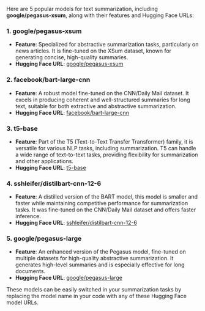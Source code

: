 Here are 5 popular models for text summarization, including **google/pegasus-xsum**, along with their features and Hugging Face URLs:

### 1. **google/pegasus-xsum**
   - **Feature**: Specialized for abstractive summarization tasks, particularly on news articles. It is fine-tuned on the XSum dataset, known for generating concise, high-quality summaries.
   - **Hugging Face URL**: [google/pegasus-xsum](https://huggingface.co/google/pegasus-xsum)

### 2. **facebook/bart-large-cnn**
   - **Feature**: A robust model fine-tuned on the CNN/Daily Mail dataset. It excels in producing coherent and well-structured summaries for long text, suitable for both extractive and abstractive summarization.
   - **Hugging Face URL**: [facebook/bart-large-cnn](https://huggingface.co/facebook/bart-large-cnn)

### 3. **t5-base**
   - **Feature**: Part of the T5 (Text-to-Text Transfer Transformer) family, it is versatile for various NLP tasks, including summarization. T5 can handle a wide range of text-to-text tasks, providing flexibility for summarization and other applications.
   - **Hugging Face URL**: [t5-base](https://huggingface.co/t5-base)

### 4. **sshleifer/distilbart-cnn-12-6**
   - **Feature**: A distilled version of the BART model, this model is smaller and faster while maintaining competitive performance for summarization tasks. It was fine-tuned on the CNN/Daily Mail dataset and offers faster inference.
   - **Hugging Face URL**: [sshleifer/distilbart-cnn-12-6](https://huggingface.co/sshleifer/distilbart-cnn-12-6)

### 5. **google/pegasus-large**
   - **Feature**: An enhanced version of the Pegasus model, fine-tuned on multiple datasets for high-quality abstractive summarization. It generates high-level summaries and is especially effective for long documents.
   - **Hugging Face URL**: [google/pegasus-large](https://huggingface.co/google/pegasus-large)

These models can be easily switched in your summarization tasks by replacing the model name in your code with any of these Hugging Face model URLs.
